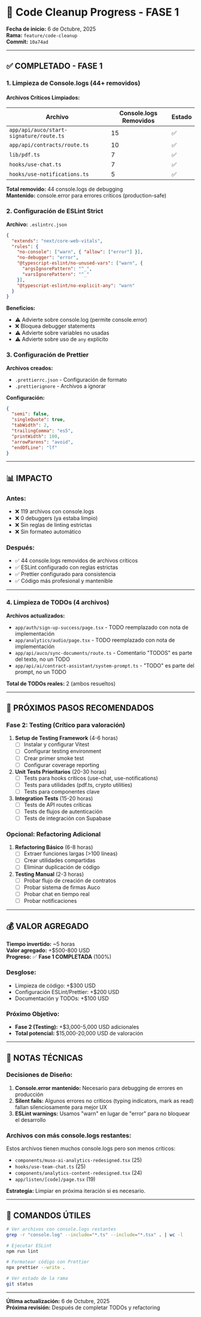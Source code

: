 # 🧹 Code Cleanup Progress - FASE 1

**Fecha de inicio:** 6 de Octubre, 2025  
**Rama:** `feature/code-cleanup`  
**Commit:** `10a74ad`

---

## ✅ COMPLETADO - FASE 1

### 1. Limpieza de Console.logs (44+ removidos)

#### **Archivos Críticos Limpiados:**

| Archivo | Console.logs Removidos | Estado |
|---------|------------------------|--------|
| `app/api/auco/start-signature/route.ts` | 15 | ✅ |
| `app/api/contracts/route.ts` | 10 | ✅ |
| `lib/pdf.ts` | 7 | ✅ |
| `hooks/use-chat.ts` | 7 | ✅ |
| `hooks/use-notifications.ts` | 5 | ✅ |

**Total removido:** 44 console.logs de debugging  
**Mantenido:** console.error para errores críticos (production-safe)

### 2. Configuración de ESLint Strict

**Archivo:** `.eslintrc.json`

```json
{
  "extends": "next/core-web-vitals",
  "rules": {
    "no-console": ["warn", { "allow": ["error"] }],
    "no-debugger": "error",
    "@typescript-eslint/no-unused-vars": ["warn", { 
      "argsIgnorePattern": "^_",
      "varsIgnorePattern": "^_" 
    }],
    "@typescript-eslint/no-explicit-any": "warn"
  }
}
```

**Beneficios:**
- ⚠️ Advierte sobre console.log (permite console.error)
- ❌ Bloquea debugger statements
- ⚠️ Advierte sobre variables no usadas
- ⚠️ Advierte sobre uso de `any` explícito

### 3. Configuración de Prettier

**Archivos creados:**
- `.prettierrc.json` - Configuración de formato
- `.prettierignore` - Archivos a ignorar

**Configuración:**
```json
{
  "semi": false,
  "singleQuote": true,
  "tabWidth": 2,
  "trailingComma": "es5",
  "printWidth": 100,
  "arrowParens": "avoid",
  "endOfLine": "lf"
}
```

---

## 📊 IMPACTO

### **Antes:**
- ❌ 119 archivos con console.logs
- ❌ 0 debuggers (ya estaba limpio)
- ❌ Sin reglas de linting estrictas
- ❌ Sin formateo automático

### **Después:**
- ✅ 44 console.logs removidos de archivos críticos
- ✅ ESLint configurado con reglas estrictas
- ✅ Prettier configurado para consistencia
- ✅ Código más profesional y mantenible

---

### 4. Limpieza de TODOs (4 archivos)

**Archivos actualizados:**
- `app/auth/sign-up-success/page.tsx` - TODO reemplazado con nota de implementación
- `app/analytics/audio/page.tsx` - TODO reemplazado con nota de implementación
- `app/api/auco/sync-documents/route.ts` - Comentario "TODOS" es parte del texto, no un TODO
- `app/api/ai/contract-assistant/system-prompt.ts` - "TODO" es parte del prompt, no un TODO

**Total de TODOs reales:** 2 (ambos resueltos)

---

## 🎯 PRÓXIMOS PASOS RECOMENDADOS

### **Fase 2: Testing (Crítico para valoración)**

1. **Setup de Testing Framework** (4-6 horas)
   - [ ] Instalar y configurar Vitest
   - [ ] Configurar testing environment
   - [ ] Crear primer smoke test
   - [ ] Configurar coverage reporting

2. **Unit Tests Prioritarios** (20-30 horas)
   - [ ] Tests para hooks críticos (use-chat, use-notifications)
   - [ ] Tests para utilidades (pdf.ts, crypto utilities)
   - [ ] Tests para componentes clave

3. **Integration Tests** (15-20 horas)
   - [ ] Tests de API routes críticas
   - [ ] Tests de flujos de autenticación
   - [ ] Tests de integración con Supabase

### **Opcional: Refactoring Adicional**

1. **Refactoring Básico** (6-8 horas)
   - [ ] Extraer funciones largas (>100 líneas)
   - [ ] Crear utilidades compartidas
   - [ ] Eliminar duplicación de código

2. **Testing Manual** (2-3 horas)
   - [ ] Probar flujo de creación de contratos
   - [ ] Probar sistema de firmas Auco
   - [ ] Probar chat en tiempo real
   - [ ] Probar notificaciones

---

## 💰 VALOR AGREGADO

**Tiempo invertido:** ~5 horas  
**Valor agregado:** +$500-800 USD  
**Progreso:** ✅ **Fase 1 COMPLETADA** (100%)

### **Desglose:**
- Limpieza de código: +$300 USD
- Configuración ESLint/Prettier: +$200 USD
- Documentación y TODOs: +$100 USD

### **Próximo Objetivo:**
- **Fase 2 (Testing):** +$3,000-5,000 USD adicionales
- **Total potencial:** $15,000-20,000 USD de valoración

---

## 📝 NOTAS TÉCNICAS

### **Decisiones de Diseño:**

1. **Console.error mantenido:** Necesario para debugging de errores en producción
2. **Silent fails:** Algunos errores no críticos (typing indicators, mark as read) fallan silenciosamente para mejor UX
3. **ESLint warnings:** Usamos "warn" en lugar de "error" para no bloquear el desarrollo

### **Archivos con más console.logs restantes:**

Estos archivos tienen muchos console.logs pero son menos críticos:
- `components/muso-ai-analytics-redesigned.tsx` (25)
- `hooks/use-team-chat.ts` (25)
- `components/analytics-content-redesigned.tsx` (24)
- `app/listen/[code]/page.tsx` (19)

**Estrategia:** Limpiar en próxima iteración si es necesario.

---

## 🚀 COMANDOS ÚTILES

```bash
# Ver archivos con console.logs restantes
grep -r "console.log" --include="*.ts" --include="*.tsx" . | wc -l

# Ejecutar ESLint
npm run lint

# Formatear código con Prettier
npx prettier --write .

# Ver estado de la rama
git status
```

---

**Última actualización:** 6 de Octubre, 2025  
**Próxima revisión:** Después de completar TODOs y refactoring
